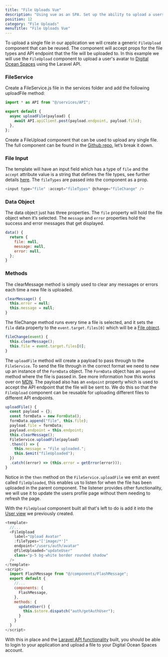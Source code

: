 ```yaml
---
title: "File Uploads Vue"
description: "Using vue as an SPA. Set up the ability to upload a users avatar to Digital Ocean Spaces, using the Flysystem in Laravel."
position: 12
category: "File Uploads"
menuTitle: "File Uploads Vue"
---
```


To upload a single file in our application we will create a generic `FileUpload` component that can be reused. The component will accept props for the file types and API endpoint that the file will be uploaded to. In this example we will use the `FileUpload` component to upload a user's avatar to [Digital Ocean Spaces](https://www.digitalocean.com/products/spaces/) using the Laravel API.

### FileService

Create a FileService.js file in the services folder and add the following uploadFile method:

```js
import * as API from "@/services/API";

export default {
  async uploadFile(payload) {
    await API.apiClient.post(payload.endpoint, payload.file);
  },
};
```

Create a FileUpload component that can be used to upload any single file. The full component can be found in the [Github repo](https://github.com/garethredfern/laravel-vue/blob/v1.2.1/src/components/FileUpload.vue), let’s break it down.

### File Input

The template will have an input field which has a type of `file` and the `accept` attribute value is a string that defines the file types, see further details [here](https://developer.mozilla.org/en-US/docs/Web/HTML/Element/input/file#accept). The `fileTypes` are passed into the component as a prop.

```js
<input type="file" :accept="fileTypes" @change="fileChange" />
```

### Data Object

The data object just has three properties. The `file` property will hold the file object when it’s selected. The `message` and `error` properties hold the success and error messages that get displayed.

```js
data() {
  return {
    file: null,
    message: null,
    error: null,
  };
}
```

### Methods

The clearMessage method is simply used to clear any messages or errors each time a new file is uploaded.

```js
clearMessage() {
  this.error = null;
  this.message = null;
}
```

The fileChange method runs every time a file is selected, and it sets the `file` data property to the `event.target.files[0]` which will be a [File object](https://developer.mozilla.org/en-US/docs/Web/HTML/Element/input/file#getting_information_on_selected_files).

```js
fileChange(event) {
  this.clearMessage();
  this.file = event.target.files[0];
}
```

The `uploadFile` method will create a payload to pass through to the `FileService`. To send the file through in the correct format we need to new up an instance of the `FormData` object. The `FormData` object has an `append` method where the file is passed in. See more information how this works over on [MDN](https://developer.mozilla.org/en-US/docs/Web/API/FormData). The payload also has an `endpoint` property which is used to accept the API endpoint that the file will be sent to. We do this so that the `FileUpload` component can be reusable for uploading different files to different API endpoints.

```js
uploadFile() {
  const payload = {};
  const formData = new FormData();
  formData.append("file", this.file);
  payload.file = formData;
  payload.endpoint = this.endpoint;
  this.clearMessage();
  FileService.uploadFile(payload)
  .then(() => {
    this.message = "File uploaded.";
    this.$emit("fileUploaded");
  })
  .catch((error) => (this.error = getError(error)));
}
```

Notice in the `then` method on the `FileService.uploadFile` we emit an event called `fileUploaded`, this enables us to listen for when the file has been uploaded in the parent component. The listener provides other functionality, we will use it to update the users profile page without them needing to refresh the page.

With the `FileUpload` component built all that's left to do is add it into the [User view](https://github.com/garethredfern/laravel-vue/blob/v1.2.5/src/views/User.vue) we previously created.

```js
<template>
  //...
  <FileUpload
    label="Upload Avatar"
    :fileTypes="['image/*']"
    endpoint="/users/auth/avatar"
    @fileUploaded="updateUser"
    class="p-5 bg-white border rounded shadow"
  />
</template>
<script>
  import FlashMessage from "@/components/FlashMessage";
  export default {
    //...
    components: {
      FlashMessage,
    },
    methods: {
      updateUser() {
        this.$store.dispatch("auth/getAuthUser");
      }
    }
  }
</script>
```

With this in place and the [Laravel API functionality](/file-uploads/single-file-upload-laravel) built, you should be able to login to your application and upload a file to your Digital Ocean Spaces account.
